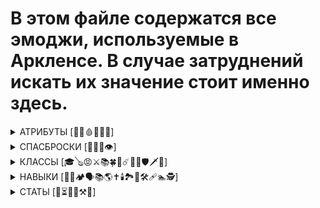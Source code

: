 # В этом файле содержатся все эмоджи, используемые в Аркленсе. В случае затруднений искать их значение стоит именно здесь.

<details>
  <summary>АТРИБУТЫ [💪🏃🩸🧠🦉👄]</summary>
  
  + 💪 Сила  
  + 🏃 Ловкость  
  + 🩸 Выносливость  
  + 🧠 Интеллект  
  + 🦉 Мудрость  
  + 👄 Харизма  
</details>

<details>
  <summary>СПАСБРОСКИ [🐂🐭🔬👁️]</summary>
  
  + 🐂 Стойкость  
  + 🐭 Реакция  
  + ♾️ Воля  
  + 🔬 Концентрация  
  + 👁️ Внимание  
</details>

<details>
  <summary>КЛАССЫ [🎓🪕😡⚔️📚🍀📜☄️👹🧘🛡️🗡️🦅]</summary>
  
  + 🎓 Алхимик  
  + 🪕 Бард  
  + 😡 Варвар  
  + ⚔️ Воин  
  + 📚 Волшебник  
  + 🍀 Друид  
  + 📜 Жрец  
  + ☄️ Кинетик  
  + 👹 Колдун  
  + 🧘 Монах
  + 🛡️ Паладин  
  + 🗡️ Плут  
  + 🦅 Рейнджер  
</details>
  
<details>
  <summary>НАВЫКИ [🤸🏇🏕️🗣️📚🌎✝️🕯️🏞️🧗🛠️🩹🏊🕵️]</summary>
  
  + 🤸 Акробатика  
  + 🏇 Верховая езда  
  + 🏕️ Выживание  
  + 🗣️ Переговоры  
  + 📚 Зн. Магии  
  + 🌎 Зн. Мира  
  + ✝️ Зн. Религии  
  + 🕯️ Зн. Подземелий  
  + 🏞️ Зн. Природы  
  + 🧗 Лазание  
  + 🛠️ Механика  
  + 🩹 Медицина  
  + 🏊 Плавание  
  + 🕵️ Скрытность  
</details>

<details>
  <summary>СТАТЫ [🎯⏳🔪🏹⚒️🥾]</summary>
  + 🎯 Атака  
  + ⏳ Инициатива  
  + 🔪 Б/Бой  
  + 🏹 Д/Бой  
  + ⚒️ Навыки  
  + 🥾 Скорость
</details>
